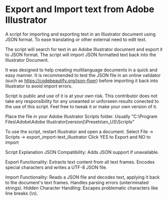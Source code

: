 # Export and Import text from Adobe Illustrator
A script for importing and exporting text in an Illustrator document using JSON format. To ease translating or other external need to edit text.

The script will search for text in an Adobe Illustrator document and export it to JSON format.
The script will import JSON formatted text back into the Illustrator Document.

It was designed to help creating multilanguage documents in a quick and easy manner.
It is recommended to test the JSON file in an online validator (such as https://codebeautify.org/json-fixer) 
before importing it back into Illustrator to avoid import errors.

Script is public and use of it is at your own risk.
This contributor does not take any responsibility for any unwanted or unforseen results conected to the
use of this script. Feel free to tweak it or make your own version of it.

Place the file in your Adobe Illustrator Scripts folder.
Usually "C:\Program Files\Adobe\Adobe Illustrator[version]\Presets\en_US\Scripts"

To use the script, restart Illustrator and open a document.
Select File -> Scripts -> export_import-text_illustrator
Click YES to Export and NO to import

Script Explanation
JSON Compatibility: Adds JSON support if unavailable.

Export Functionality:
Extracts text content from all text frames.
Encodes special characters and writes a UTF-8 JSON file.

Import Functionality:
Reads a JSON file and decodes text, applying it back to the document's text frames.
Handles parsing errors (unterminated strings).
Hidden Character Handling: Escapes problematic characters like line breaks (\n).

